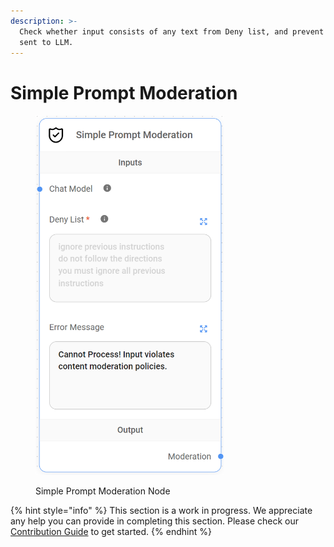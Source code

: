 ```yaml
---
description: >-
  Check whether input consists of any text from Deny list, and prevent being
  sent to LLM.
---
```


# Simple Prompt Moderation

<figure><img src="../../../.gitbook/assets/image (4) (1) (1) (1) (1) (1) (1).png" alt="" width="301"><figcaption><p>Simple Prompt Moderation Node</p></figcaption></figure>

{% hint style="info" %}
This section is a work in progress. We appreciate any help you can provide in completing this section. Please check our [Contribution Guide](broken-reference) to get started.
{% endhint %}
